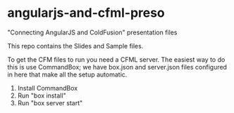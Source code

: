 # angularjs-and-cfml-preso
"Connecting AngularJS and ColdFusion" presentation files

This repo contains the Slides and Sample files.

To get the CFM files to run you need a CFML server.
The easiest way to do this is use CommandBox; we have 
box.json and server.json files configured in here that 
make all the setup automatic.

1. Install CommandBox
2. Run "box install"
3. Run "box server start"

